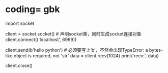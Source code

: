 #  coding= gbk
import socket

client = socket.socket()  # 声明socket类，同时生成socket连接对象
client.connect(('localhost', 6969))

client.send(b'hello python')  # 必须要写上‘b’，不然会出现TypeError: a bytes-like object is required, not 'str'
data = client.recv(1024)
print('recv:', data)

client.close()

